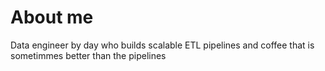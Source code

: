 # About me
Data engineer by day who builds scalable ETL pipelines and coffee that is sometimmes better than the pipelines
